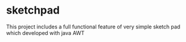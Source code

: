 # sketchpad

This project includes a full functional feature of very simple sketch pad which developed with java AWT 
